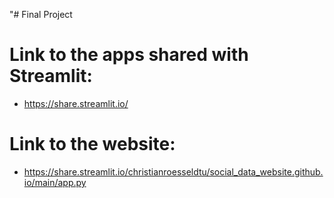 "# Final Project

# Link to the apps shared with Streamlit:
- https://share.streamlit.io/

# Link to the website:
- https://share.streamlit.io/christianroesseldtu/social_data_website.github.io/main/app.py